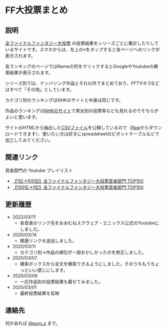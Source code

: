 # FF大投票まとめ

## 説明

[全ファイナルファンタジー大投票](https://www.nhk.or.jp/anime/ff/) の投票結果をシリーズごとに集計したりしているサイトです。スマホからは、左上の≡をタップすると各ページへのリンクが表示されます。

各ランキングのページではNameの列をクリックするとGoogleやYoutubeの検索結果が表示されます。

シリーズ別では、ナンバリング作品とそれ以外でまとめており、FFTやX-2などはすべて「その他」としています。

カテゴリ別のランキングはNHKのサイトと中身は同じです。

作品のランキングは[NHKのサイト](https://www.nhk.or.jp/anime/ff/ranking/?cat=series)で男女別の投票率なども見れるのでそちらがよいと思います。

サイトのHTMLから抽出した[CSVファイル](https://github.com/y-moriya/ffvote/blob/master/scripts/ranking.csv)を公開しているので（[Raw](https://raw.githubusercontent.com/y-moriya/ffvote/master/scripts/ranking.csv)からダウンロードできます）、使いたい方は好きにspreadsheetのピボットテーブルなどで加工してみてください。

## 関連リンク

音楽部門の Youtube プレイリスト

- [【1位→100位】全ファイナルファンタジー大投票音楽部門 TOP100](https://www.youtube.com/playlist?list=PLrcKLEcMQ1a2nTLgaWN9zeiWhK6jEOPf_)
- [【100位→1位】全ファイナルファンタジー大投票音楽部門 TOP100](https://www.youtube.com/playlist?list=PLrcKLEcMQ1a13QSDw46h0tXgHfcK1hB5A)

## 更新履歴

- 2022/03/11
  - 各音楽のリンク先をおおむねスクウェア・エニックス公式のYoutubeにしました。
- 2020/03/14
  - 関連リンクを追加しました。
- 2020/03/11
  - カテゴリ別->作品の順位が一部おかしかったのを修正しました。
- 2020/03/07
  - 検索ボックスから全文を検索できるようにしました。そのうちもうちょっといい感じにします。
- 2020/03/06
  - 一応作品別の投票結果も載せてみました。
- 2020/03/01
  - 最終投票結果を反映

## 連絡先

何かあれば [@euro_s](https://twitter.com/euro_s) まで。